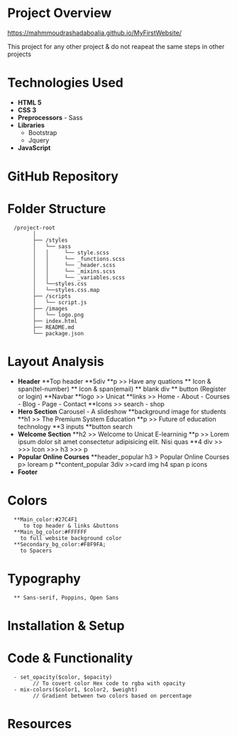# Project Overview
https://mahmmoudrashadaboalia.github.io/MyFirstWebsite/

This project for any other project & do not reapeat the same steps in other projects

# Technologies Used

- **HTML 5**
- **CSS 3**
- **Preprocessors**
      - Sass
- **Libraries**
    - Bootstrap
    - Jquery
- **JavaScript**

# GitHub Repository

# Folder Structure
      /project-root
            │
            ├── /styles
            │   └── sass
            │   │     └── style.scss
            │   │     └── _functions.scss
            │   │     └── _header.scss
            │   │     └── _mixins.scss
            │   │     └── _variables.scss
            │   └──styles.css
            │   └──styles.css.map
            ├── /scripts
            │   └── script.js
            ├── /images
            │   └── logo.png
            ├── index.html
            ├── README.md
            └── package.json
# Layout Analysis
-   **Header**
      **Top header
            **5div
               **p >> Have any quations
               ** Icon & span(tel-number)
               ** Icon & span(email)
               ** blank div
               ** button (Register or login)
      **Navbar
            **logo >> Unicat
            **links >> Home - About - Courses - Blog - Page - Contact
            **Icons >> search - shop
-   **Hero Section**  Carousel - A slideshow
      **background image for students 
      **h1 >> The Premium System Education
      **p >> Future of education technology
      **3 inputs
      **button search
-  **Welcome Section**
      **h2 >> Welcome to Unicat E-learninig
      **p >> Lorem ipsum dolor sit amet consectetur adipisicing elit. Nisi quas
      **4 div >> 
            >>> Icon
            >>> h3
            >>> p
-   **Popular Online Courses**
      **header_popular
            h3 > Popular Online Courses
            p> loream p
      **content_popular
            3div >>card
                  img
                  h4
                  span
                  p
                  icons
-   **Footer**
# Colors
      **Main_color:#27C4F1
         to top header & links &buttons
      **Main_bg_color:#FFFFFF
        to full website background color
      **Secondary_bg_color:#F8F9FA;
        to Spacers
      
# Typography
      ** Sans-serif, Poppins, Open Sans
# Installation & Setup
# Code & Functionality
      - set_opacity($color, $opacity) 
            // To covert color Hex code to rgba with opacity
      - mix-colors($color1, $color2, $weight)
            // Gradient between two colors based on percentage

# Resources
